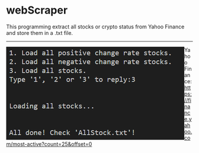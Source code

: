 # webScraper
This programming extract all stocks or crypto status from Yahoo Finance and store them in a .txt file. 
<hr>
<img align="left" alt="scrp" src="images/ter.png" />

Yahoo Finance:https://finance.yahoo.com/most-active?count=25&offset=0
